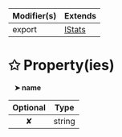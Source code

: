 | Modifier(s)                            | Extends                                    |
|----------------------------------------|--------------------------------------------|
| export | [IStats](https://shahabganji.gitbook.io/sample/aot/system/interface/interfaces/istats) |

# &#10025; Property(ies)

&nbsp;&nbsp; **&#10148; name**

| Optional                           | Type                         |
|:----------------------------------:|------------------------------|
| ✘ | string |